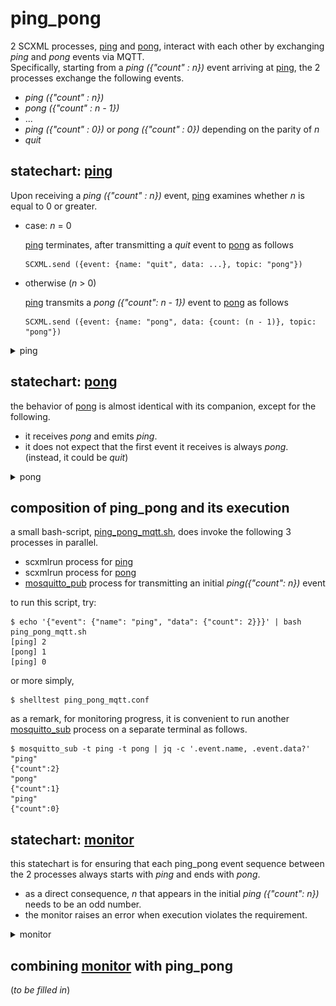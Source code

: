 # ping\_pong

2 SCXML processes, [ping](ping.scxml) and [pong](pong.scxml), 
interact with each other by exchanging _ping_ and _pong_ events via MQTT.  
Specifically,
starting from a _ping ({"count" : n})_ event arriving at [ping](ping.scxml),
the 2 processes exchange the following events.

- _ping ({"count" : n})_
- _pong ({"count" : n - 1})_
- ...
- _ping ({"count" : 0})_ or _pong ({"count" : 0})_ depending on the parity of _n_
- _quit_

## statechart: [ping](ping.scxml)

Upon receiving a _ping ({"count" : n})_ event,
[ping](ping.scxml) examines whether _n_ is equal to 0 or greater.

- case: _n_ = 0

  [ping](ping.scxml) terminates, after transmitting a _quit_ event to [pong](pong.scxml)
  as follows

  ```
  SCXML.send ({event: {name: "quit", data: ...}, topic: "pong"})
  ```

- otherwise (_n_ > 0)

  [ping](ping.scxml) transmits a _pong ({"count": n - 1})_ event to [pong](pong.scxml)
  as follows

  ```
  SCXML.send ({event: {name: "pong", data: {count: (n - 1)}, topic: "pong"})
  ```

<details>
  <summary>ping</summary>
  <div><img alt="statechart" src="ping.svg?sanitize=true"/></div>
</details>

## statechart: [pong](pong.scxml)

the behavior of [pong](pong.scxml) is almost identical with its companion,
except for the following.

- it receives _pong_ and emits _ping_.
- it does not expect that the first event it receives is always _pong_.
  (instead, it could be _quit_)


<details>
  <summary>pong</summary>
  <div><img alt="statechart" src="pong.svg?sanitize=true"/></div>
</details>


## composition of ping\_pong and its execution

a small bash-script, [ping\_pong\_mqtt.sh](ping_pong_mqtt.sh), does invoke the following 3 processes in parallel.

- scxmlrun process for [ping](ping.scxml)
- scxmlrun process for [pong](pong.scxml)
- [mosquitto\_pub](https://github.com/eclipse/mosquitto) process for transmitting an initial _ping({"count": n})_ event

to run this script, try:

```
$ echo '{"event": {"name": "ping", "data": {"count": 2}}}' | bash ping_pong_mqtt.sh  
[ping] 2  
[pong] 1  
[ping] 0
```

or more simply, 

```
$ shelltest ping_pong_mqtt.conf
```

as a remark, for monitoring progress,
it is convenient to run another [mosquitto\_sub](https://github.com/eclipse/mosquitto) process on a separate terminal as follows.

```
$ mosquitto_sub -t ping -t pong | jq -c '.event.name, .event.data?'  
"ping"  
{"count":2}  
"pong"  
{"count":1}  
"ping"  
{"count":0}
```


## statechart: [monitor](monitor.scxml)

this statechart is for ensuring that each ping\_pong event sequence between the 2 processes
always starts with _ping_ and ends with _pong_.

- as a direct consequence,
  _n_ that appears in the initial _ping ({"count": n})_ needs to be an odd number.
- the monitor raises an error when execution violates the requirement.

<details>
  <summary>monitor</summary>
  <div><img alt="statechart" src="monitor.svg?sanitize=true"/></div>
</details>

## combining [monitor](monitor.scxml) with ping\_pong

(_to be filled in_)
